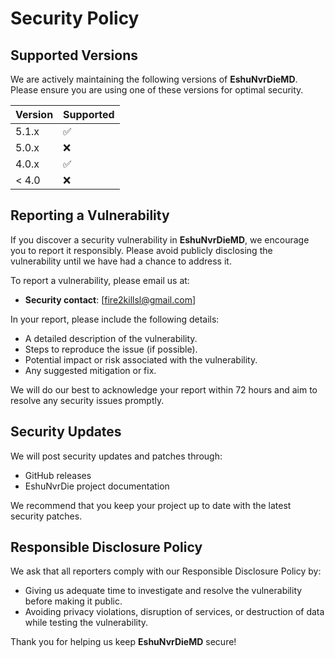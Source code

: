 # Security Policy

## Supported Versions

We are actively maintaining the following versions of **EshuNvrDieMD**. Please ensure you are using one of these versions for optimal security.

| Version | Supported          |
| ------- | ------------------ |
| 5.1.x   | :white_check_mark: |
| 5.0.x   | :x:                |
| 4.0.x   | :white_check_mark: |
| < 4.0   | :x:                |

## Reporting a Vulnerability

If you discover a security vulnerability in **EshuNvrDieMD**, we encourage you to report it responsibly. Please avoid publicly disclosing the vulnerability until we have had a chance to address it.

To report a vulnerability, please email us at:

- **Security contact**: [fire2killsl@gmail.com]

In your report, please include the following details:

- A detailed description of the vulnerability.
- Steps to reproduce the issue (if possible).
- Potential impact or risk associated with the vulnerability.
- Any suggested mitigation or fix.

We will do our best to acknowledge your report within 72 hours and aim to resolve any security issues promptly.

## Security Updates

We will post security updates and patches through:

- GitHub releases
- EshuNvrDie project documentation

We recommend that you keep your project up to date with the latest security patches.

## Responsible Disclosure Policy

We ask that all reporters comply with our Responsible Disclosure Policy by:

- Giving us adequate time to investigate and resolve the vulnerability before making it public.
- Avoiding privacy violations, disruption of services, or destruction of data while testing the vulnerability.

Thank you for helping us keep **EshuNvrDieMD** secure!
